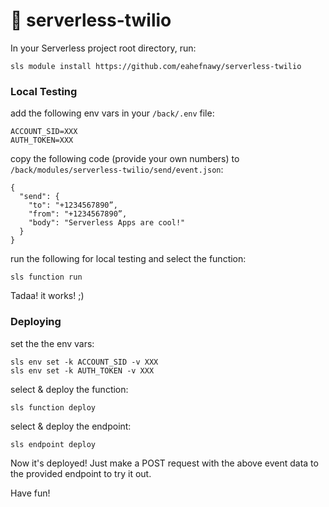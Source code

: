 # :iphone: serverless-twilio

In your Serverless project root directory, run:

```
sls module install https://github.com/eahefnawy/serverless-twilio
```

### Local Testing
add the following env vars in your `/back/.env` file:

```
ACCOUNT_SID=XXX
AUTH_TOKEN=XXX
```
copy the following code (provide your own numbers) to `/back/modules/serverless-twilio/send/event.json`:

```
{
  "send": {
    "to": "+1234567890”,
    "from": "+1234567890”,
    "body": "Serverless Apps are cool!"
  }
}
```
run the following for local testing and select the function:

```
sls function run
```

Tadaa! it works! ;)

### Deploying

set the the env vars:

```
sls env set -k ACCOUNT_SID -v XXX
sls env set -k AUTH_TOKEN -v XXX
```

select & deploy the function:

```
sls function deploy
```

select & deploy the endpoint:

```
sls endpoint deploy
```

Now it's deployed! Just make a POST request with the above event data to the provided endpoint to try it out.

Have fun!

